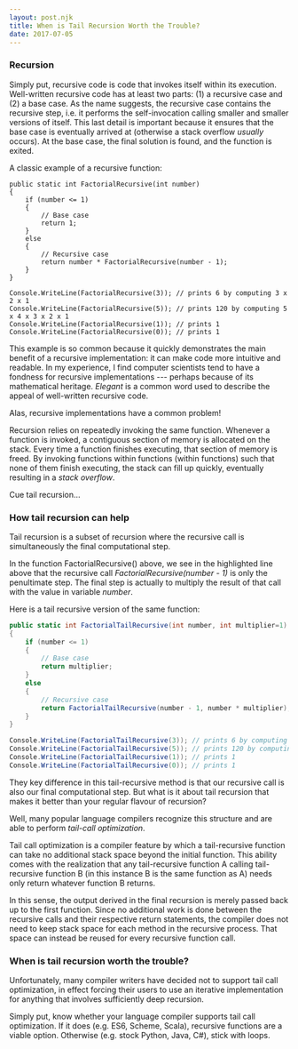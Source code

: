 ```yaml
---
layout: post.njk
title: When is Tail Recursion Worth the Trouble?
date: 2017-07-05
---
```


### Recursion

Simply put, recursive code is code that invokes itself within its execution. Well-written recursive code has at least two parts: (1) a recursive case and (2) a base case. As the name suggests, the recursive case contains the recursive step, i.e. it performs the self-invocation calling smaller and smaller versions of itself. This last detail is important because it ensures that the base case is eventually arrived at (otherwise a stack overflow *usually* occurs). At the base case, the final solution is found, and the function is exited.

A classic example of a recursive function:

```csharp/10
public static int FactorialRecursive(int number)
{
    if (number <= 1)
    {
        // Base case
        return 1;
    }
    else
    {
        // Recursive case
        return number * FactorialRecursive(number - 1);
    }
}

Console.WriteLine(FactorialRecursive(3)); // prints 6 by computing 3 x 2 x 1
Console.WriteLine(FactorialRecursive(5)); // prints 120 by computing 5 x 4 x 3 x 2 x 1
Console.WriteLine(FactorialRecursive(1)); // prints 1
Console.WriteLine(FactorialRecursive(0)); // prints 1
```

This example is so common because it quickly demonstrates the main benefit of a recursive implementation: it can make code more intuitive and readable. In my experience, I find computer scientists tend to have a fondness for recursive implementations --- perhaps because of its mathematical heritage. *Elegant* is a common word used to describe the appeal of well-written recursive code.

Alas, recursive implementations have a common problem!

Recursion relies on repeatedly invoking the same function. Whenever a function is invoked, a contiguous section of memory is allocated on the stack. Every time a function finishes executing, that section of memory is freed. By invoking functions within functions (within functions) such that none of them finish executing, the stack can fill up quickly, eventually resulting in a *stack overflow*.

Cue tail recursion...

### How tail recursion can help

Tail recursion is a subset of recursion where the recursive call is simultaneously the final computational step.

In the function FactorialRecursive() above, we see in the highlighted line above that the recursive call *FactorialRecursive(number - 1)* is only the penultimate step. The final step is actually to multiply the result of that call with the value in variable *number*.

Here is a tail recursive version of the same function:

```csharp
public static int FactorialTailRecursive(int number, int multiplier=1)
{
    if (number <= 1)
    {
        // Base case
        return multiplier;
    }
    else
    {
        // Recursive case
        return FactorialTailRecursive(number - 1, number * multiplier);
    }
}

Console.WriteLine(FactorialTailRecursive(3)); // prints 6 by computing 3 x 2 x 1
Console.WriteLine(FactorialTailRecursive(5)); // prints 120 by computing 5 x 4 x 3 x 2 x 1
Console.WriteLine(FactorialTailRecursive(1)); // prints 1
Console.WriteLine(FactorialTailRecursive(0)); // prints 1
```

They key difference in this tail-recursive method is that our recursive call is also our final computational step. But what is it about tail recursion that makes it better than your regular flavour of recursion?

Well, many popular language compilers recognize this structure and are able to perform *tail-call optimization*.

Tail call optimization is a compiler feature by which a tail-recursive function can take no additional stack space beyond the initial function. This ability comes with the realization that any tail-recursive function A calling tail-recursive function B (in this instance B is the same function as A) needs only return whatever function B returns.

In this sense, the output derived in the final recursion is merely passed back up to the first function. Since no additional work is done between the recursive calls and their respective return statements, the compiler does not need to keep stack space for each method in the recursive process. That space can instead be reused for every recursive function call.

### When is tail recursion worth the trouble?

Unfortunately, many compiler writers have decided not to support tail call optimization, in effect forcing their users to use an iterative implementation for anything that involves sufficiently deep recursion.

Simply put, know whether your language compiler supports tail call optimization. If it does (e.g. ES6, Scheme, Scala), recursive functions are a viable option. Otherwise (e.g. stock Python, Java, C#), stick with loops.
